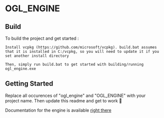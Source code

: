 # OGL_ENGINE

## Build

To build the project and get started :

    Install vcpkg (https://github.com/microsoft/vcpkg). build.bat assumes that it is installed in C:/vcpkg, so you will need to update it if you set another install directory
    
    Then, simply run build.bat to get started with building/running ogl_engine.exe


## Getting Started

Replace all occurences of "ogl_engine" and "OGL_ENGINE" with your project name. Then update this readme and get to work 💪

Documentation for the engine is available [right there](http://yadev83.github.io/ogl-engine)